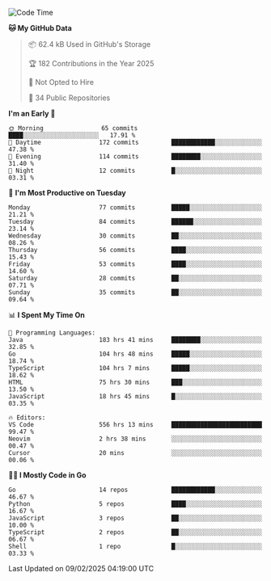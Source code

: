<!--START_SECTION:thansetan-waka-->
![Code Time](http://img.shields.io/badge/Code%20Time-559%20hrs%2012%20mins-blue)

**🐱 My GitHub Data** 

> 📦 62.4 kB Used in GitHub's Storage 
 > 
> 🏆 182 Contributions in the Year 2025
 > 
> 🚫 Not Opted to Hire
 > 
> 📜 34 Public Repositories 
 > 

**I'm an Early 🐤** 

```text
🌞 Morning                65 commits          ████░░░░░░░░░░░░░░░░░░░░░   17.91 % 
🌆 Daytime                172 commits         ████████████░░░░░░░░░░░░░   47.38 % 
🌃 Evening                114 commits         ████████░░░░░░░░░░░░░░░░░   31.40 % 
🌙 Night                  12 commits          █░░░░░░░░░░░░░░░░░░░░░░░░   03.31 % 
```

📅 **I'm Most Productive on Tuesday** 

```text
Monday                   77 commits          █████░░░░░░░░░░░░░░░░░░░░   21.21 % 
Tuesday                  84 commits          ██████░░░░░░░░░░░░░░░░░░░   23.14 % 
Wednesday                30 commits          ██░░░░░░░░░░░░░░░░░░░░░░░   08.26 % 
Thursday                 56 commits          ████░░░░░░░░░░░░░░░░░░░░░   15.43 % 
Friday                   53 commits          ████░░░░░░░░░░░░░░░░░░░░░   14.60 % 
Saturday                 28 commits          ██░░░░░░░░░░░░░░░░░░░░░░░   07.71 % 
Sunday                   35 commits          ██░░░░░░░░░░░░░░░░░░░░░░░   09.64 % 
```

📊 **I Spent My Time On** 

```text
💬 Programming Languages: 
Java                     183 hrs 41 mins     ████████░░░░░░░░░░░░░░░░░   32.85 % 
Go                       104 hrs 48 mins     █████░░░░░░░░░░░░░░░░░░░░   18.74 % 
TypeScript               104 hrs 7 mins      █████░░░░░░░░░░░░░░░░░░░░   18.62 % 
HTML                     75 hrs 30 mins      ███░░░░░░░░░░░░░░░░░░░░░░   13.50 % 
JavaScript               18 hrs 45 mins      █░░░░░░░░░░░░░░░░░░░░░░░░   03.35 % 

🔥 Editors: 
VS Code                  556 hrs 13 mins     █████████████████████████   99.47 % 
Neovim                   2 hrs 38 mins       ░░░░░░░░░░░░░░░░░░░░░░░░░   00.47 % 
Cursor                   20 mins             ░░░░░░░░░░░░░░░░░░░░░░░░░   00.06 % 
```

**🧑‍💻 I Mostly Code in Go** 

```text
Go                       14 repos            ████████████░░░░░░░░░░░░░   46.67 % 
Python                   5 repos             ████░░░░░░░░░░░░░░░░░░░░░   16.67 % 
JavaScript               3 repos             ██░░░░░░░░░░░░░░░░░░░░░░░   10.00 % 
TypeScript               2 repos             ██░░░░░░░░░░░░░░░░░░░░░░░   06.67 % 
Shell                    1 repo              █░░░░░░░░░░░░░░░░░░░░░░░░   03.33 % 
```

Last Updated on 09/02/2025 04:19:00 UTC
<!--END_SECTION:thansetan-waka-->